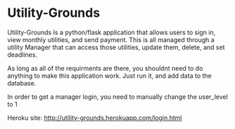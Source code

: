 # Utility-Grounds
Utility-Grounds Is a python/flask application that allows users to sign in, view monthly utilities, and send payment. This is all managed through a utility Manager that can access those utilities, update them, delete, and set deadlines.

As long as all of the requirments are there, you shouldnt need to do anything to make this application work. Just run it, and add data to the database.

In order to get a manager login, you need to manually change the user_level to 1

Heroku site: http://utility-grounds.herokuapp.com/login.html

